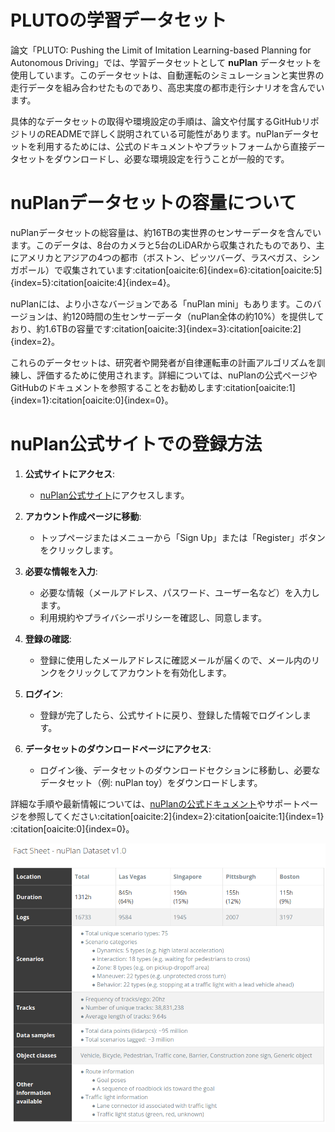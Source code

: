 # PLUTOの学習データセット

論文「PLUTO: Pushing the Limit of Imitation Learning-based Planning for Autonomous Driving」では、学習データセットとして **nuPlan** データセットを使用しています。このデータセットは、自動運転のシミュレーションと実世界の走行データを組み合わせたものであり、高忠実度の都市走行シナリオを含んでいます。

具体的なデータセットの取得や環境設定の手順は、論文や付属するGitHubリポジトリのREADMEで詳しく説明されている可能性があります。nuPlanデータセットを利用するためには、公式のドキュメントやプラットフォームから直接データセットをダウンロードし、必要な環境設定を行うことが一般的です。

# nuPlanデータセットの容量について

nuPlanデータセットの総容量は、約16TBの実世界のセンサーデータを含んでいます。このデータは、8台のカメラと5台のLiDARから収集されたものであり、主にアメリカとアジアの4つの都市（ボストン、ピッツバーグ、ラスベガス、シンガポール）で収集されています&#8203;:citation[oaicite:6]{index=6}&#8203;&#8203;:citation[oaicite:5]{index=5}&#8203;&#8203;:citation[oaicite:4]{index=4}&#8203;。

nuPlanには、より小さなバージョンである「nuPlan mini」もあります。このバージョンは、約120時間の生センサーデータ（nuPlan全体の約10%）を提供しており、約1.6TBの容量です&#8203;:citation[oaicite:3]{index=3}&#8203;&#8203;:citation[oaicite:2]{index=2}&#8203;。

これらのデータセットは、研究者や開発者が自律運転車の計画アルゴリズムを訓練し、評価するために使用されます。詳細については、nuPlanの公式ページやGitHubのドキュメントを参照することをお勧めします&#8203;:citation[oaicite:1]{index=1}&#8203;&#8203;:citation[oaicite:0]{index=0}&#8203;。


# nuPlan公式サイトでの登録方法

1. **公式サイトにアクセス**:
   - [nuPlan公式サイト](https://www.nuplan.org/)にアクセスします。

2. **アカウント作成ページに移動**:
   - トップページまたはメニューから「Sign Up」または「Register」ボタンをクリックします。

3. **必要な情報を入力**:
   - 必要な情報（メールアドレス、パスワード、ユーザー名など）を入力します。
   - 利用規約やプライバシーポリシーを確認し、同意します。

4. **登録の確認**:
   - 登録に使用したメールアドレスに確認メールが届くので、メール内のリンクをクリックしてアカウントを有効化します。

5. **ログイン**:
   - 登録が完了したら、公式サイトに戻り、登録した情報でログインします。

6. **データセットのダウンロードページにアクセス**:
   - ログイン後、データセットのダウンロードセクションに移動し、必要なデータセット（例: nuPlan toy）をダウンロードします。

詳細な手順や最新情報については、[nuPlanの公式ドキュメント](https://www.nuplan.org/)やサポートページを参照してください&#8203;:citation[oaicite:2]{index=2}&#8203;&#8203;:citation[oaicite:1]{index=1}&#8203;&#8203;:citation[oaicite:0]{index=0}&#8203;。

![Fact Sheet](../Images/nuPlan_Dataset_v1.0.png)